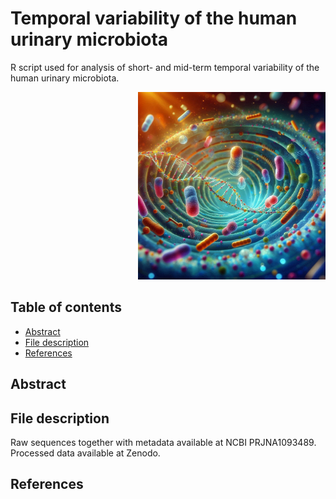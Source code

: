 # Temporal variability of the human urinary microbiota
R script used for analysis of short- and mid-term temporal variability of the human urinary microbiota.


<div align="right">
    <img src="/microbiota.jpeg?raw=true" width="300px"</img> 
</div>


## Table of contents

* [Abstract](#abstract)
* [File description](#file-description)
* [References](#references)

## Abstract


## File description

Raw sequences together with metadata available at NCBI PRJNA1093489.
Processed data available at Zenodo.


## References

